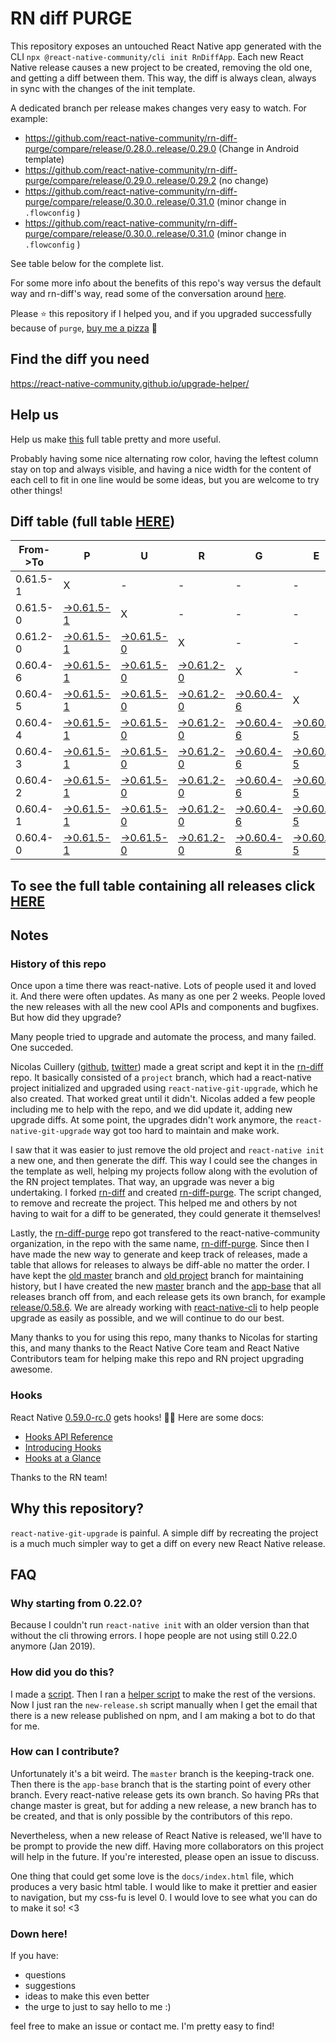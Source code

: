 # RN diff PURGE

This repository exposes an untouched React Native app generated with the CLI
`npx @react-native-community/cli init RnDiffApp`. Each new React Native release causes a new project to be created, removing the old one, and getting a diff between them. This way, the diff is always clean, always in sync with the changes of the init template.

A dedicated branch per release makes changes very easy
to watch. For example:

* https://github.com/react-native-community/rn-diff-purge/compare/release/0.28.0..release/0.29.0
(Change in Android template)
* https://github.com/react-native-community/rn-diff-purge/compare/release/0.29.0..release/0.29.2
(no change)
* https://github.com/react-native-community/rn-diff-purge/compare/release/0.30.0..release/0.31.0
(minor change in `.flowconfig` )
* https://github.com/react-native-community/rn-diff-purge/compare/release/0.30.0..release/0.31.0
(minor change in `.flowconfig` )

See table below for the complete list.

For some more info about the benefits of this repo's way versus the default way and rn-diff's way, read some of the conversation around [here](https://github.com/react-native-community/discussions-and-proposals/issues/68#issuecomment-452227478).

Please :star: this repository if I helped you, and if you upgraded successfully because of `purge`, [buy me a pizza](https://www.buymeacoffee.com/pvinis) :pizza:

## Find the diff you need
https://react-native-community.github.io/upgrade-helper/

## Help us
Help us make [this](https://react-native-community.github.io/rn-diff-purge) full table pretty and more useful.

Probably having some nice alternating row color, having the leftest column stay on top and always visible, and having a nice width for the content of each cell to fit in one line would be some ideas, but you are welcome to try other things!

## Diff table (full table [HERE](https://react-native-community.github.io/rn-diff-purge/))

| From->To | P                                                                                                       | U                                                                                                       | R                                                                                                       | G                                                                                                       | E                                                                                                       |                                                                                                         | T                                                                                                       | I                                                                                                       | M                                                                                                       | E   | !   | !   |
| -------- | ------------------------------------------------------------------------------------------------------- | ------------------------------------------------------------------------------------------------------- | ------------------------------------------------------------------------------------------------------- | ------------------------------------------------------------------------------------------------------- | ------------------------------------------------------------------------------------------------------- | ------------------------------------------------------------------------------------------------------- | ------------------------------------------------------------------------------------------------------- | ------------------------------------------------------------------------------------------------------- | ------------------------------------------------------------------------------------------------------- | --- | --- | --- |
| 0.61.5-1 | X                                                                                                       | -                                                                                                       | -                                                                                                       | -                                                                                                       | -                                                                                                       | -                                                                                                       | -                                                                                                       | -                                                                                                       | -                                                                                                       | -   |     |     |
| 0.61.5-0 | [->0.61.5-1](https://github.com/douglowder/rn-diff-purge-tv/compare/release/0.61.5-0..release/0.61.5-1) | X                                                                                                       | -                                                                                                       | -                                                                                                       | -                                                                                                       | -                                                                                                       | -                                                                                                       | -                                                                                                       | -                                                                                                       | -   |     |     |
| 0.61.2-0 | [->0.61.5-1](https://github.com/douglowder/rn-diff-purge-tv/compare/release/0.61.2-0..release/0.61.5-1) | [->0.61.5-0](https://github.com/douglowder/rn-diff-purge-tv/compare/release/0.61.2-0..release/0.61.5-0) | X                                                                                                       | -                                                                                                       | -                                                                                                       | -                                                                                                       | -                                                                                                       | -                                                                                                       | -                                                                                                       | -   |     |     |
| 0.60.4-6 | [->0.61.5-1](https://github.com/douglowder/rn-diff-purge-tv/compare/release/0.60.4-6..release/0.61.5-1) | [->0.61.5-0](https://github.com/douglowder/rn-diff-purge-tv/compare/release/0.60.4-6..release/0.61.5-0) | [->0.61.2-0](https://github.com/douglowder/rn-diff-purge-tv/compare/release/0.60.4-6..release/0.61.2-0) | X                                                                                                       | -                                                                                                       | -                                                                                                       | -                                                                                                       | -                                                                                                       | -                                                                                                       | -   |     |     |
| 0.60.4-5 | [->0.61.5-1](https://github.com/douglowder/rn-diff-purge-tv/compare/release/0.60.4-5..release/0.61.5-1) | [->0.61.5-0](https://github.com/douglowder/rn-diff-purge-tv/compare/release/0.60.4-5..release/0.61.5-0) | [->0.61.2-0](https://github.com/douglowder/rn-diff-purge-tv/compare/release/0.60.4-5..release/0.61.2-0) | [->0.60.4-6](https://github.com/douglowder/rn-diff-purge-tv/compare/release/0.60.4-5..release/0.60.4-6) | X                                                                                                       | -                                                                                                       | -                                                                                                       | -                                                                                                       | -                                                                                                       | -   |     |     |
| 0.60.4-4 | [->0.61.5-1](https://github.com/douglowder/rn-diff-purge-tv/compare/release/0.60.4-4..release/0.61.5-1) | [->0.61.5-0](https://github.com/douglowder/rn-diff-purge-tv/compare/release/0.60.4-4..release/0.61.5-0) | [->0.61.2-0](https://github.com/douglowder/rn-diff-purge-tv/compare/release/0.60.4-4..release/0.61.2-0) | [->0.60.4-6](https://github.com/douglowder/rn-diff-purge-tv/compare/release/0.60.4-4..release/0.60.4-6) | [->0.60.4-5](https://github.com/douglowder/rn-diff-purge-tv/compare/release/0.60.4-4..release/0.60.4-5) | X                                                                                                       | -                                                                                                       | -                                                                                                       | -                                                                                                       | -   |     |     |
| 0.60.4-3 | [->0.61.5-1](https://github.com/douglowder/rn-diff-purge-tv/compare/release/0.60.4-3..release/0.61.5-1) | [->0.61.5-0](https://github.com/douglowder/rn-diff-purge-tv/compare/release/0.60.4-3..release/0.61.5-0) | [->0.61.2-0](https://github.com/douglowder/rn-diff-purge-tv/compare/release/0.60.4-3..release/0.61.2-0) | [->0.60.4-6](https://github.com/douglowder/rn-diff-purge-tv/compare/release/0.60.4-3..release/0.60.4-6) | [->0.60.4-5](https://github.com/douglowder/rn-diff-purge-tv/compare/release/0.60.4-3..release/0.60.4-5) | [->0.60.4-4](https://github.com/douglowder/rn-diff-purge-tv/compare/release/0.60.4-3..release/0.60.4-4) | X                                                                                                       | -                                                                                                       | -                                                                                                       | -   |     |     |
| 0.60.4-2 | [->0.61.5-1](https://github.com/douglowder/rn-diff-purge-tv/compare/release/0.60.4-2..release/0.61.5-1) | [->0.61.5-0](https://github.com/douglowder/rn-diff-purge-tv/compare/release/0.60.4-2..release/0.61.5-0) | [->0.61.2-0](https://github.com/douglowder/rn-diff-purge-tv/compare/release/0.60.4-2..release/0.61.2-0) | [->0.60.4-6](https://github.com/douglowder/rn-diff-purge-tv/compare/release/0.60.4-2..release/0.60.4-6) | [->0.60.4-5](https://github.com/douglowder/rn-diff-purge-tv/compare/release/0.60.4-2..release/0.60.4-5) | [->0.60.4-4](https://github.com/douglowder/rn-diff-purge-tv/compare/release/0.60.4-2..release/0.60.4-4) | [->0.60.4-3](https://github.com/douglowder/rn-diff-purge-tv/compare/release/0.60.4-2..release/0.60.4-3) | X                                                                                                       | -                                                                                                       | -   |     |     |
| 0.60.4-1 | [->0.61.5-1](https://github.com/douglowder/rn-diff-purge-tv/compare/release/0.60.4-1..release/0.61.5-1) | [->0.61.5-0](https://github.com/douglowder/rn-diff-purge-tv/compare/release/0.60.4-1..release/0.61.5-0) | [->0.61.2-0](https://github.com/douglowder/rn-diff-purge-tv/compare/release/0.60.4-1..release/0.61.2-0) | [->0.60.4-6](https://github.com/douglowder/rn-diff-purge-tv/compare/release/0.60.4-1..release/0.60.4-6) | [->0.60.4-5](https://github.com/douglowder/rn-diff-purge-tv/compare/release/0.60.4-1..release/0.60.4-5) | [->0.60.4-4](https://github.com/douglowder/rn-diff-purge-tv/compare/release/0.60.4-1..release/0.60.4-4) | [->0.60.4-3](https://github.com/douglowder/rn-diff-purge-tv/compare/release/0.60.4-1..release/0.60.4-3) | [->0.60.4-2](https://github.com/douglowder/rn-diff-purge-tv/compare/release/0.60.4-1..release/0.60.4-2) | X                                                                                                       | -   |     |     |
| 0.60.4-0 | [->0.61.5-1](https://github.com/douglowder/rn-diff-purge-tv/compare/release/0.60.4-0..release/0.61.5-1) | [->0.61.5-0](https://github.com/douglowder/rn-diff-purge-tv/compare/release/0.60.4-0..release/0.61.5-0) | [->0.61.2-0](https://github.com/douglowder/rn-diff-purge-tv/compare/release/0.60.4-0..release/0.61.2-0) | [->0.60.4-6](https://github.com/douglowder/rn-diff-purge-tv/compare/release/0.60.4-0..release/0.60.4-6) | [->0.60.4-5](https://github.com/douglowder/rn-diff-purge-tv/compare/release/0.60.4-0..release/0.60.4-5) | [->0.60.4-4](https://github.com/douglowder/rn-diff-purge-tv/compare/release/0.60.4-0..release/0.60.4-4) | [->0.60.4-3](https://github.com/douglowder/rn-diff-purge-tv/compare/release/0.60.4-0..release/0.60.4-3) | [->0.60.4-2](https://github.com/douglowder/rn-diff-purge-tv/compare/release/0.60.4-0..release/0.60.4-2) | [->0.60.4-1](https://github.com/douglowder/rn-diff-purge-tv/compare/release/0.60.4-0..release/0.60.4-1) | X   |     |     |

## To see the full table containing all releases click [HERE](https://react-native-community.github.io/rn-diff-purge/)

## Notes

### History of this repo

Once upon a time there was react-native. Lots of people used it and loved it. And there were often updates. As many as one per 2 weeks. People loved the new releases with all the new cool APIs and components and bugfixes. But how did they upgrade?

Many people tried to upgrade and automate the process, and many failed. One succeded.

Nicolas Cuillery ([github](https://github.com/ncuillery), [twitter](https://twitter.com/ncuillery)) made a great script and kept it in the [rn-diff](https://github.com/ncuillery/rn-diff) repo. It basically consisted of a `project` branch, which had a react-native project initialized and upgraded using `react-native-git-upgrade`, which he also created. That worked great until it didn't. Nicolas added a few people including me to help with the repo, and we did update it, adding new upgrade diffs. At some point, the upgrades didn't work anymore, the `react-native-git-upgrade` way got too hard to maintain and make work.

I saw that it was easier to just remove the old project and `react-native init` a new one, and then generate the diff. This way I could see the changes in the template as well, helping my projects follow along with the evolution of the RN project templates. That way, an upgrade was never a big undertaking. I forked [rn-diff](https://github.com/ncuillery/rn-diff) and created [rn-diff-purge](https://github.com/react-native-community/rn-diff-purge). The script changed, to remove and recreate the project. This helped me and others by not having to wait for a diff to be generated, they could generate it themselves!

Lastly, the [rn-diff-purge](https://github.com/react-native-community/rn-diff-purge) repo got transfered to the react-native-community organization, in the repo with the same name, [rn-diff-purge](https://github.com/react-native-community/rn-diff-purge). Since then I have made the new way to generate and keep track of releases, made a table that allows for releases to always be diff-able no matter the order. I have kept the [old master](https://github.com/react-native-community/rn-diff-purge/tree/old/master) branch and [old project](https://github.com/react-native-community/rn-diff-purge/tree/old/project) branch for maintaining history, but I have created the new [master](https://github.com/react-native-community/rn-diff-purge/tree/master) branch and the [app-base](https://github.com/react-native-community/rn-diff-purge/tree/app-base) that all releases branch off from, and each release gets its own branch, for example [release/0.58.6](https://github.com/react-native-community/rn-diff-purge/tree/release/0.58.6). We are already working with [react-native-cli](https://github.com/react-native-community/react-native-cli) to help people upgrade as easily as possible, and we will continue to do our best.

Many thanks to you for using this repo, many thanks to Nicolas for starting this, and many thanks to the React Native Core team and React Native Contributors team for helping make this repo and RN project upgrading awesome.

### Hooks
React Native [0.59.0-rc.0](https://github.com/react-native-community/rn-diff-purge#version-changes) gets hooks! 🎉🥳
Here are some docs:
- [Hooks API Reference](https://reactjs.org/docs/hooks-reference.html)
- [Introducing Hooks](https://reactjs.org/docs/hooks-intro.html)
- [Hooks at a Glance](https://reactjs.org/docs/hooks-overview.html)

Thanks to the RN team!

## Why this repository?
`react-native-git-upgrade` is painful. A simple diff by recreating the project is a much much simpler way to get a diff on every new React Native release.

## FAQ

### Why starting from 0.22.0?

Because I couldn't run `react-native init` with an older version than that without the cli throwing errors. I hope people are not using still 0.22.0 anymore (Jan 2019).

### How did you do this?

I made a [script](https://github.com/react-native-community/rn-diff-purge/blob/master/new-release.sh). Then I ran a [helper script](https://github.com/react-native-community/rn-diff-purge/blob/master/new-release.sh) to make the rest of the versions.
Now I just ran the `new-release.sh` script manually when I get the email that there is a new release published on npm, and I am making a bot to do that for me.

### How can I contribute?

Unfortunately it's a bit weird. The `master` branch is the keeping-track one. Then there is the `app-base` branch that is the starting point of every other branch. Every react-native release gets its own branch. So having PRs that change master is great, but for adding a new release, a new branch has to be created, and that is only possible by the contributors of this repo.

Nevertheless, when a new release of React Native is released, we'll have to be prompt to provide
the new diff. Having more collaborators on this project will help in the future. If you're interested, please open an issue to discuss.

One thing that could get some love is the `docs/index.html` file, which produces a very basic html table. I would like to make it prettier and easier to navigation, but my css-fu is level 0. I would love to see what you can do to make it so! <3

### Down here!

If you have:
- questions
- suggestions
- ideas to make this even better
- the urge to just to say hello to me :)

feel free to make an issue or contact me. I'm pretty easy to find!
